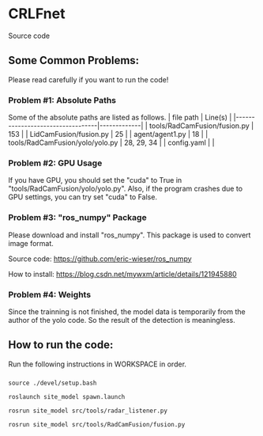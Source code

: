 # CRLFnet
Source code

## Some Common Problems:
Please read carefully if you want to run the code!

### Problem #1: Absolute Paths
Some of the absolute paths are listed as follows.
 | file path                        | Line(s)     |
 |----------------------------------|-------------|
 | tools/RadCamFusion/fusion.py     | 153         |
 | LidCamFusion/fusion.py           | 25          |
 | agent/agent1.py                  | 18          |
 | tools/RadCamFusion/yolo/yolo.py  | 28, 29, 34  |
 | config.yaml                      |             |

### Problem #2: GPU Usage
If you have GPU, you should set the "cuda" to True in "tools/RadCamFusion/yolo/yolo.py". Also, if the program crashes due to GPU settings, you can try set "cuda" to False.

### Problem #3: "ros_numpy" Package
Please download and install "ros_numpy". This package is used to convert image format.

Source code:    https://github.com/eric-wieser/ros_numpy

How to install: https://blog.csdn.net/mywxm/article/details/121945880

### Problem #4: Weights
Since the trainning is not finished, the model data is temporarily from the author of the yolo code. So the result of the detection is meaningless.


## How to run the code:
Run the following instructions in WORKSPACE in order.
###
    source ./devel/setup.bash
    
    roslaunch site_model spawn.launch

    rosrun site_model src/tools/radar_listener.py

    rosrun site_model src/tools/RadCamFusion/fusion.py
